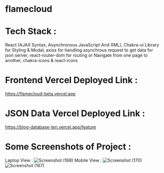 # flamecloud
# Tech Stack : 
React (AJAX Syntax, Asynchronous JavaScript And XML), Chakra-ui Library for Styling & Modal, axios for handling asynchrous request to get data for json server, react-router-dom for routing or Navigate from one page to another, chakra-icons & react-icons

# Frontend Vercel Deployed Link :
https://flamecloud-beta.vercel.app
# JSON Data Vercel Deployed Link :
https://blog-database-ten.vercel.app/feature

# Some Screenshots of Project :
Laptop View :
![Screenshot (168)](https://user-images.githubusercontent.com/104748364/228628846-f74f5079-5cf0-4f7a-ac80-a7f199137f13.png)
Mobile View :
![Screenshot (170)](https://user-images.githubusercontent.com/104748364/228628860-8c8addbe-a8c8-47f6-a9b9-491eae152dc9.png)
![Screenshot (167)](https://user-images.githubusercontent.com/104748364/228628880-6943abe0-4fd5-46bf-9019-1d89da1fec47.png)

